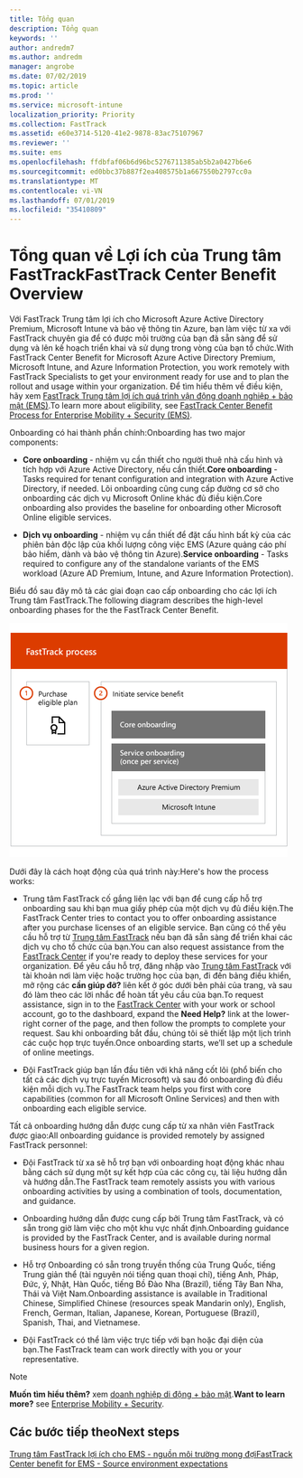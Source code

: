 ```yaml
---
title: Tổng quan
description: Tổng quan
keywords: ''
author: andredm7
ms.author: andredm
manager: angrobe
ms.date: 07/02/2019
ms.topic: article
ms.prod: ''
ms.service: microsoft-intune
localization_priority: Priority
ms.collection: FastTrack
ms.assetid: e60e3714-5120-41e2-9878-83ac75107967
ms.reviewer: ''
ms.suite: ems
ms.openlocfilehash: ffdbfaf06b6d96bc5276711385ab5b2a0427b6e6
ms.sourcegitcommit: ed0bbc37b887f2ea408575b1a667550b2797cc0a
ms.translationtype: MT
ms.contentlocale: vi-VN
ms.lasthandoff: 07/01/2019
ms.locfileid: "35410809"
---
```

# <a name="fasttrack-center-benefit-overview"></a><span data-ttu-id="af551-103">Tổng quan về Lợi ích của Trung tâm FastTrack</span><span class="sxs-lookup"><span data-stu-id="af551-103">FastTrack Center Benefit Overview</span></span>

<span data-ttu-id="af551-104">Với FastTrack Trung tâm lợi ích cho Microsoft Azure Active Directory Premium, Microsoft Intune và bảo vệ thông tin Azure, bạn làm việc từ xa với FastTrack chuyên gia để có được môi trường của bạn đã sẵn sàng để sử dụng và lên kế hoạch triển khai và sử dụng trong vòng của bạn tổ chức.</span><span class="sxs-lookup"><span data-stu-id="af551-104">With FastTrack Center Benefit for Microsoft Azure Active Directory Premium, Microsoft Intune, and Azure Information Protection, you work remotely with FastTrack Specialists to get your environment ready for use and to plan the rollout and usage within your organization.</span></span> <span data-ttu-id="af551-105">Để tìm hiểu thêm về điều kiện, hãy xem [FastTrack Trung tâm lợi ích quá trình vận động doanh nghiệp + bảo mật (EMS)](EMS-fasttrack-process.md).</span><span class="sxs-lookup"><span data-stu-id="af551-105">To learn more about eligibility, see [FastTrack Center Benefit Process for Enterprise Mobility + Security (EMS)](EMS-fasttrack-process.md).</span></span>

<span data-ttu-id="af551-106">Onboarding có hai thành phần chính:</span><span class="sxs-lookup"><span data-stu-id="af551-106">Onboarding has two major components:</span></span>

-   <span data-ttu-id="af551-107">**Core onboarding** - nhiệm vụ cần thiết cho người thuê nhà cấu hình và tích hợp với Azure Active Directory, nếu cần thiết.</span><span class="sxs-lookup"><span data-stu-id="af551-107">**Core onboarding** - Tasks required for tenant configuration and integration with Azure Active Directory, if needed.</span></span> <span data-ttu-id="af551-108">Lõi onboarding cũng cung cấp đường cơ sở cho onboarding các dịch vụ Microsoft Online khác đủ điều kiện.</span><span class="sxs-lookup"><span data-stu-id="af551-108">Core onboarding also provides the baseline for onboarding other Microsoft Online eligible services.</span></span>

-   <span data-ttu-id="af551-109">**Dịch vụ onboarding** - nhiệm vụ cần thiết để đặt cấu hình bất kỳ của các phiên bản độc lập của khối lượng công việc EMS (Azure quảng cáo phí bảo hiểm, dành và bảo vệ thông tin Azure).</span><span class="sxs-lookup"><span data-stu-id="af551-109">**Service onboarding** - Tasks required to configure any of the standalone variants of the EMS workload (Azure AD Premium, Intune, and Azure Information Protection).</span></span>

<span data-ttu-id="af551-110">Biểu đồ sau đây mô tả các giai đoạn cao cấp onboarding cho các lợi ích Trung tâm FastTrack.</span><span class="sxs-lookup"><span data-stu-id="af551-110">The following diagram describes the high-level onboarding phases for the the FastTrack Center Benefit.</span></span>

![Các giai đoạn cao cấp onboarding của việc sử dụng lợi ích Trung tâm FastTrack](./media/ft-onboarding-process.png)

<span data-ttu-id="af551-112">Dưới đây là cách hoạt động của quá trình này:</span><span class="sxs-lookup"><span data-stu-id="af551-112">Here's how the process works:</span></span>

- <span data-ttu-id="af551-113">Trung tâm FastTrack cố gắng liên lạc với bạn để cung cấp hỗ trợ onboarding sau khi bạn mua giấy phép của một dịch vụ đủ điều kiện.</span><span class="sxs-lookup"><span data-stu-id="af551-113">The FastTrack Center tries to contact you to offer onboarding assistance after you purchase licenses of an eligible service.</span></span> <span data-ttu-id="af551-114">Bạn cũng có thể yêu cầu hỗ trợ từ [Trung tâm FastTrack](https://go.microsoft.com/fwlink/?linkid=780698) nếu bạn đã sẵn sàng để triển khai các dịch vụ cho tổ chức của bạn.</span><span class="sxs-lookup"><span data-stu-id="af551-114">You can also request assistance from the [FastTrack Center](https://go.microsoft.com/fwlink/?linkid=780698) if you're ready to deploy these services for your organization.</span></span> <span data-ttu-id="af551-115">Để yêu cầu hỗ trợ, đăng nhập vào [Trung tâm FastTrack](https://go.microsoft.com/fwlink/?linkid=780698) với tài khoản nơi làm việc hoặc trường học của bạn, đi đến bảng điều khiển, mở rộng các **cần giúp đỡ?** liên kết ở góc dưới bên phải của trang, và sau đó làm theo các lời nhắc để hoàn tất yêu cầu của bạn.</span><span class="sxs-lookup"><span data-stu-id="af551-115">To request assistance, sign in to the [FastTrack Center](https://go.microsoft.com/fwlink/?linkid=780698) with your work or school account, go to the dashboard, expand the **Need Help?** link at the lower-right corner of the page, and then follow the prompts to complete your request.</span></span> <span data-ttu-id="af551-116">Sau khi onboarding bắt đầu, chúng tôi sẽ thiết lập một lịch trình các cuộc họp trực tuyến.</span><span class="sxs-lookup"><span data-stu-id="af551-116">Once onboarding starts, we’ll set up a schedule of online meetings.</span></span>

-   <span data-ttu-id="af551-117">Đội FastTrack giúp bạn lần đầu tiên với khả năng cốt lõi (phổ biến cho tất cả các dịch vụ trực tuyến Microsoft) và sau đó onboarding đủ điều kiện mỗi dịch vụ.</span><span class="sxs-lookup"><span data-stu-id="af551-117">The FastTrack team helps you first with core capabilities (common for all Microsoft Online Services) and then with onboarding each eligible service.</span></span>

<span data-ttu-id="af551-118">Tất cả onboarding hướng dẫn được cung cấp từ xa nhân viên FastTrack được giao:</span><span class="sxs-lookup"><span data-stu-id="af551-118">All onboarding guidance is provided remotely by assigned FastTrack personnel:</span></span>

-   <span data-ttu-id="af551-119">Đội FastTrack từ xa sẽ hỗ trợ bạn với onboarding hoạt động khác nhau bằng cách sử dụng một sự kết hợp của các công cụ, tài liệu hướng dẫn và hướng dẫn.</span><span class="sxs-lookup"><span data-stu-id="af551-119">The FastTrack team remotely assists you with various onboarding activities by using a combination of tools, documentation, and guidance.</span></span>

-   <span data-ttu-id="af551-120">Onboarding hướng dẫn được cung cấp bởi Trung tâm FastTrack, và có sẵn trong giờ làm việc cho một khu vực nhất định.</span><span class="sxs-lookup"><span data-stu-id="af551-120">Onboarding guidance is provided by the FastTrack Center, and is available during normal business hours for a given region.</span></span>

-   <span data-ttu-id="af551-121">Hỗ trợ Onboarding có sẵn trong truyền thống của Trung Quốc, tiếng Trung giản thể (tài nguyên nói tiếng quan thoại chỉ), tiếng Anh, Pháp, Đức, ý, Nhật, Hàn Quốc, tiếng Bồ Đào Nha (Brazil), tiếng Tây Ban Nha, Thái và Việt Nam.</span><span class="sxs-lookup"><span data-stu-id="af551-121">Onboarding assistance is available in Traditional Chinese, Simplified Chinese (resources speak Mandarin only), English, French, German, Italian, Japanese, Korean, Portuguese (Brazil), Spanish, Thai, and Vietnamese.</span></span>

-   <span data-ttu-id="af551-122">Đội FastTrack có thể làm việc trực tiếp với bạn hoặc đại diện của bạn.</span><span class="sxs-lookup"><span data-stu-id="af551-122">The FastTrack team can work directly with you or your representative.</span></span>

> [!NOTE]
> <span data-ttu-id="af551-123">**Muốn tìm hiểu thêm?** xem [doanh nghiệp di động + bảo mật](https://www.microsoft.com/cloud-platform/enterprise-mobility).</span><span class="sxs-lookup"><span data-stu-id="af551-123">**Want to learn more?** see [Enterprise Mobility + Security](https://www.microsoft.com/cloud-platform/enterprise-mobility).</span></span>

## <a name="next-steps"></a><span data-ttu-id="af551-124">Các bước tiếp theo</span><span class="sxs-lookup"><span data-stu-id="af551-124">Next steps</span></span>

[<span data-ttu-id="af551-125">Trung tâm FastTrack lợi ích cho EMS - nguồn môi trường mong đợi</span><span class="sxs-lookup"><span data-stu-id="af551-125">FastTrack Center benefit for EMS - Source environment expectations</span></span>](EMS-source-environment-expectations.md)
